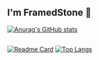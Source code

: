 ## I'm FramedStone 👋

[![Anurag's GitHub stats](https://github-readme-stats.vercel.app/api?username=vanoss222&theme=dark)](https://github.com/anuraghazra/github-readme-stats)
##
[![Readme Card](https://github-readme-stats.vercel.app/api/pin/?username=vanoss222&repo=mmu-timetable-enhancement&show_owner=true)](https://github.com/anuraghazra/github-readme-stats)
[![Top Langs](https://github-readme-stats.vercel.app/api/top-langs/?username=vanoss222)](https://github.com/anuraghazra/github-readme-stats)

<!--
**vanoss222/vanoss222** is a ✨ _special_ ✨ repository because its `README.md` (this file) appears on your GitHub profile.

Here are some ideas to get you started:

- 🔭 I’m currently working on ...
- 🌱 I’m currently learning ...
- 👯 I’m looking to collaborate on ...
- 🤔 I’m looking for help with ...
- 💬 Ask me about ...
- 📫 How to reach me: ...
- 😄 Pronouns: ...
- ⚡ Fun fact: ...
-->
